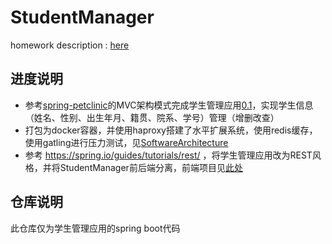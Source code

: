 # StudentManager

homework description : [here](https://github.com/njuics/sa-2021/wiki/%E4%BD%9C%E4%B8%9A)

## 进度说明

- 参考[spring-petclinic](https://github.com/spring-projects/spring-petclinic)的MVC架构模式完成学生管理应用[0.1](https://github.com/youngstudent2/StudentManager/releases/tag/0.1)，实现学生信息（姓名、性别、出生年月、籍贯、院系、学号）管理（增删改查）
- 打包为docker容器，并使用haproxy搭建了水平扩展系统，使用redis缓存，使用gatling进行压力测试，见[SoftwareArchitecture](https://github.com/youngstudent2/SoftwareArchitecture)
- 参考 https://spring.io/guides/tutorials/rest/ ，将学⽣管理应⽤改为REST风格，并将StudentManager前后端分离，前端项目见[此处](https://github.com/youngstudent2/StudentManager-front)

## 仓库说明

此仓库仅为学生管理应用的spring boot代码

